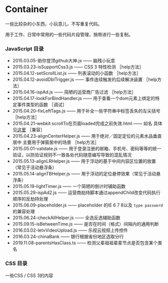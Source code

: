 # Container

一些比较杂的小东西，小玩意儿，不写重复代码。

用于工作、日常中常用的一些代码片段管理，捎带进行一些复制。

### JavaScript 目录

* 2015.03.05-助你登顶github大神.js  —— 脑残小玩意
* 2015.03.23-isSupportCss3.js  —— CSS 3 特性检测 ［help方法］
* 2015.04.12-setScrollList.js —— 列表滚动的小函数 ［help方法］
* 2015.04.12-avoidDblTrigger.js —— 事件连续触发的后续解决装置 ［help方法］
* 2015.04.16-ispAd.js —— 简陋的运营商广告过滤 ［help方法］
* 2015.04.17-lookForBindHandler.js —— 用于查看一个dom元素上绑定的特定事件类型的函数 ［调试］
* 2015.04.20-fixLeftTags.js —— 用于补全一些字符串中标签丢失的左尖括号 ［help方法］
* 2015.04.21-webkit scrollTo在页面loaded完成之前失效.html —— 如名 具体见[这里](http://xaber.co/2015/04/22/webkit%E5%86%85%E6%A0%B8%E6%B5%8F%E8%A7%88%E5%99%A8%E5%9C%A8%E5%BD%93%E5%89%8D%E9%A1%B5%E9%9D%A2%E5%88%B7%E6%96%B0%E6%97%B6scrollTo%E5%A4%B1%E6%95%88/) ［兼容］
* 2015.04.23-alignCenterHelper.js  —— 用于绝对／固定定位的元素水品垂直居中 主要用于弹窗居中的场景 ［help方法］
* 2015.05.01-validate.js —— 用于登录注册的邮箱、手机号、密码等等的统一验证，以防验证规则不一致各处代码随意编写导致的混乱情况
* 2015.05.13-alignLRHelper.js —— 用于浮动的基于中间内容区位置的放置（常见于活动悬浮条）
* 2015.05.14-alignTBHelper.js —— 用于浮动的定位悬停效果（常见于活动悬浮条）
* 2015.05.19-lightTimer.js —— 一个简陋的倒计时辅助函数
* 2015.05.29-ispAd2.js  —— 运营商劫持脚本通过appendChild改变代码执行顺序的反劫持处理
* 2015.06.09-placeholder.js —— placeholder 的IE 6 7 8以及 `type password` 的兼容处理
* 2015.06.24-checkAllHelper.js —— 全选反选辅助函数
* 2015.09.15-isBetweenTime.js  —— 是否在时间（格式）间隔内的通用判断
* 2016.03.02-letvVideoUpload.js —— 乐视云视频上传控件
* 2016.03.24-chinaBank —— 银行根据省份地区选取分行
* 2019.11.08-parentsHasClass.ts —— 检测父辈祖祖辈辈节点是否包含某个类名

### CSS 目录

一些CSS / CSS 3的内容